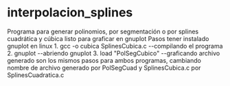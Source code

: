 # interpolacion_splines
Programa para generar polinomios, por segmentación o por splines cuadrática y cúbica
listo para graficar en gnuplot
Pasos
      tener instalado gnuplot en linux
           1. gcc -o cubica SplinesCubica.c --compilando el programa
           2. gnuplot  --abriendo gnuplot
                    3. load "PolSegCubico" --graficando archivo generado
son los mismos pasos para ambos programas, cambiando nombre de archivo generado por PolSegCuad
y SplinesCubica.c por SplinesCuadratica.c
